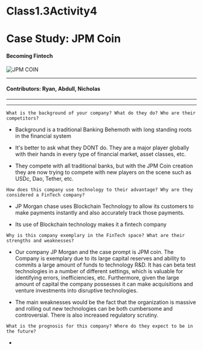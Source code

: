 # Class1.3Activity4

# Case Study: JPM Coin
#### Becoming Fintech 

![JPM COIN](https://www.adweek.com/wp-content/uploads/2019/02/jpm-coin-content-2019.png "JPM COIN")

---

#### Contributors: Ryan, Abdull, Nicholas
---
---

```
What is the background of your company? What do they do? Who are their competitors?
```
* Background is a traditional Banking Behemoth with long standing roots in the financial system

* It's better to ask what they DONT do. They are a major player globally with their hands in every type of financial market, asset classes, etc.

* They compete with all traditional banks, but with the JPM Coin creation they are now trying to compete with new players on the scene such as USDc, Dao, Tether, etc. 

```
How does this company use technology to their advantage? Why are they considered a FinTech company?
```
* JP Morgan chase uses Blockchain Technology to allow its customers to make payments instantly and also accurately track those payments.

* Its use of Blockchain technology makes it a fintech company

```
Why is this company exemplary in the FinTech space? What are their strengths and weaknesses?
```
* Our company JP Morgan and the case prompt is JPM coin. The Company is exemplary due to its large capital reserves and ability to commits a large amount of funds to technology R&D. It has can beta test technologies in a number of different settings, which is valuable for identifying errors, inefficiencies, etc. Furthermore, given the large amount of capital the company possesses it can make acquisitions and venture investments into disruptive technologies.

* The main weaknesses would be the fact that the organization is massive and rolling out new technologies can be both cumbersome and controversial. There is also increased regulatory scrutiny.

```
What is the prognosis for this company? Where do they expect to be in the future?
```
*